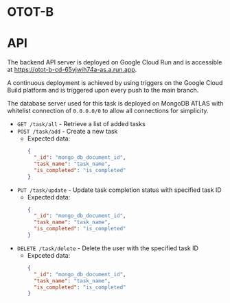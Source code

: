 # OTOT-B

# API

The backend API server is deployed on Google Cloud Run and is accessible at https://otot-b-cd-65vjwih74a-as.a.run.app.

A continuous deployment is achieved by using triggers on the Google Cloud Build platform and is triggered upon every push to the main branch.

The database server used for this task is deployed on MongoDB ATLAS with whitelist connection of `0.0.0.0/0` to allow all connections for simplicity.

- `GET /task/all` - Retrieve a list of added tasks
- `POST /task/add` - Create a new task
  - Expected data:
    ```json
    {
      "_id": "mongo_db_document_id",
      "task_name": "task_name",
      "is_completed": "is_completed"
    }
    ```
- `PUT /task/update` - Update task completion status with specified task ID
  - Expected data:
    ```json
    {
      "_id": "mongo_db_document_id",
      "task_name": "task_name",
      "is_completed": "is_completed"
    }
    ```
- `DELETE /task/delete` - Delete the user with the specified task ID
  - Expceted data:
    ```json
    {
      "_id": "mongo_db_document_id",
      "task_name": "task_name",
      "is_completed": "is_completed"
    }
    ```
